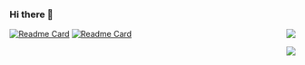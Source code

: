 ### Hi there 👋

<!--
**ItsGrard/ItsGrard** is a ✨ _special_ ✨ repository because its `README.md` (this file) appears on your GitHub profile.

Here are some ideas to get you started:

- 🔭 I’m currently working on ...
- 🌱 I’m currently learning ...
- 👯 I’m looking to collaborate on ...
- 🤔 I’m looking for help with ...
- 💬 Ask me about ...
- 📫 How to reach me: ...
- 😄 Pronouns: ...
- ⚡ Fun fact: ...
-->

<a href="https://github.com/ItsGrard/github-readme-stats">
  <img align="right" src="https://github-readme-stats.vercel.app/api?username=ItsGrard&count_private=true&show_icons=true&theme=tokyonight" />
</a>


[![Readme Card](https://github-readme-stats.vercel.app/api/pin/?username=ItsGrard&repo=ShellProject2)](https://github.com/ItsGrard/ShellProject2) [![Readme Card](https://github-readme-stats.vercel.app/api/pin/?username=ItsGrard&repo=costa_AutoMessage)](https://github.com/ItsGrard/costa_AutoMessage)

<a href="https://github.com/ItsGrard/github-readme-stats">
  <img align="right" src="https://github-readme-stats.vercel.app/api/top-langs/?username=ItsGrard&layout=compact" />
</a>






